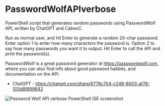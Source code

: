# PasswordWolfAPIverbose
PowerShell script that generates random passwords using PasswordWolf API, written by ChatGPT and CabeoC.

Run as normal user, and hit Enter to generate a random 20-char password. Enter option 1 to enter how many characters the password is. Option 2 to say how many passwords you want it to output. Hit Enter to call the API and print the password(s).

PasswordWolf is a great password generator at https://passwordwolf.com, where you can also find info about good password habbits, and documentation on the API.

* ChatGPT - https://chatgpt.com/share/6776c704-c248-8003-af78-103d8f899642

![Password Wolf API verbose PowerShell ISE screenshot](https://github.com/user-attachments/assets/b805635f-2f81-4638-91de-deb8624a4016)
